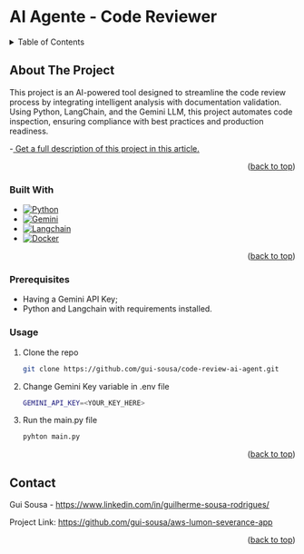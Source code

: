 # AI Agente - Code Reviewer 



<a name="readme-top"></a>


<!-- TABLE OF CONTENTS -->
<details>
  <summary>Table of Contents</summary>
  <ol>
    <li>
      <a href="#about-the-project">About The Project</a>
      <ul>
        <li><a href="#built-with">Built With</a></li>
      </ul>
    </li>
    <li>
      <a href="#getting-started">Getting Started</a>
      <ul>
        <li><a href="#prerequisites">Prerequisites</a></li>
        <li><a href="#installation">Installation</a></li>
      </ul>
    </li>
    <li><a href="#usage">Usage</a></li>
    <li><a href="#contact">Contact</a></li>
  </ol>
</details>



<!-- ABOUT THE PROJECT -->
## About The Project

This project is an AI-powered tool designed to streamline the code review process by integrating intelligent analysis with documentation validation. Using Python, LangChain, 
and the Gemini LLM, this project automates code inspection, ensuring compliance with best practices and production readiness.

 -[ Get a full description of this project in this article.](https://www.linkedin.com/pulse/automatizando-revis%C3%A3o-de-c%C3%B3digo-com-agentes-ia-integrando-sousa-rfuzf/?trackingId=o%2BoDiMIBRo6vzRHIbViWuQ%3D%3D)


<p align="right">(<a href="#readme-top">back to top</a>)</p>



### Built With

* [![Python][Python]][Python-url]
* [![Gemini][Gemini]][Gemini-url]
* [![Langchain][Langchain]][Langchain-url]
* [![Docker][Docker]][Docker-url]

<p align="right">(<a href="#readme-top">back to top</a>)</p>



<!-- GETTING STARTED -->
### Prerequisites

* Having a Gemini API Key;
* Python and Langchain with requirements installed.

### Usage

1. Clone the repo
   ```sh
   git clone https://github.com/gui-sousa/code-review-ai-agent.git
   ```
2. Change Gemini Key variable in .env file
   ```sh
   GEMINI_API_KEY=<YOUR_KEY_HERE>
   ```
4. Run the main.py file
   ```sh
   pyhton main.py
   ```
  
   

<p align="right">(<a href="#readme-top">back to top</a>)</p>





<!-- CONTACT -->
## Contact

Gui Sousa - https://www.linkedin.com/in/guilherme-sousa-rodrigues/

Project Link: https://github.com/gui-sousa/aws-lumon-severance-app

<p align="right">(<a href="#readme-top">back to top</a>)</p>


<!-- ACKNOWLEDGMENTS -->



<!-- MARKDOWN LINKS & IMAGES -->
<!-- https://www.markdownguide.org/basic-syntax/#reference-style-links -->
[contributors-shield]: https://img.shields.io/github/contributors/github_username/repo_name.svg?style=for-the-badge
[contributors-url]: https://github.com/github_username/repo_name/graphs/contributors
[forks-shield]: https://img.shields.io/github/forks/github_username/repo_name.svg?style=for-the-badge
[forks-url]: https://github.com/github_username/repo_name/network/members
[stars-shield]: https://img.shields.io/github/stars/github_username/repo_name.svg?style=for-the-badge
[stars-url]: https://github.com/github_username/repo_name/stargazers
[issues-shield]: https://img.shields.io/github/issues/github_username/repo_name.svg?style=for-the-badge
[issues-url]: https://github.com/github_username/repo_name/issues
[license-shield]: https://img.shields.io/github/license/github_username/repo_name.svg?style=for-the-badge
[license-url]: https://github.com/github_username/repo_name/blob/master/LICENSE.txt
[linkedin-shield]: https://img.shields.io/badge/-LinkedIn-black.svg?style=for-the-badge&logo=linkedin&colorB=555
[linkedin-url]: https://linkedin.com/in/linkedin_username
[product-screenshot]: images/screenshot.png
[Next.js]: https://img.shields.io/badge/next.js-000000?style=for-the-badge&logo=nextdotjs&logoColor=white
[Next-url]: https://nextjs.org/
[React.js]: https://img.shields.io/badge/React-20232A?style=for-the-badge&logo=react&logoColor=61DAFB
[Terraform]: https://img.shields.io/badge/Terraform-20232A?style=for-the-badge&logo=terraform&logoColor=7B42BC
[Packer]: https://img.shields.io/badge/packer-20232A?style=for-the-badge&logo=packer&logoColor=02A8EF
[Python]: https://img.shields.io/badge/python-20232a?style=for-the-badge&logo=python&logoColor=3776AB&color=%2320232a
[Ansible]: https://img.shields.io/badge/Ansible-20232A?style=for-the-badge&logo=ansible&logoColor=EE0000
[Nginx]: https://img.shields.io/badge/NGNIX-20232A?style=for-the-badge&logo=nginx&logoColor=%23009639
[Powershell]: https://img.shields.io/badge/Powershell-20232A?style=for-the-badge&logo=powershell&logoColor=5391FE
[K3S]: https://img.shields.io/badge/K3s-20232A?style=for-the-badge&logo=k3s&logoColor=%23FFC61C
[Docker]: https://img.shields.io/badge/DOCKER-20232A?style=for-the-badge&logo=docker&logoColor=%232496ED
[AWS]: https://img.shields.io/badge/AWS-20232A?style=for-the-badge&logo=amazonwebservices&logoColor=%23ff9900
[GEMINI]: https://img.shields.io/badge/google%20gemini-8E75B2?style=for-the-badge&logo=googlegemini&logoColor=8E75B2&color=%2320232a
[AWS-url]: https://docs.aws.amazon.com/apprunner/
[Terraform-url]: https://developer.hashicorp.com/terraform/docs
[React-url]: https://reactjs.org/
[Vue.js]: https://img.shields.io/badge/Vue.js-35495E?style=for-the-badge&logo=vuedotjs&logoColor=4FC08D
[Vue-url]: https://vuejs.org/
[Angular.io]: https://img.shields.io/badge/Angular-DD0031?style=for-the-badge&logo=angular&logoColor=white
[Angular-url]: https://angular.io/
[Svelte.dev]: https://img.shields.io/badge/Svelte-4A4A55?style=for-the-badge&logo=svelte&logoColor=FF3E00
[Svelte-url]: https://svelte.dev/
[Laravel.com]: https://img.shields.io/badge/Laravel-FF2D20?style=for-the-badge&logo=laravel&logoColor=white
[Langchain]: https://img.shields.io/badge/langchain-1C3C3C?style=for-the-badge&logo=langchain&logoColor=1C3C3C&color=%2320232a
[Laravel-url]: https://laravel.com
[Bootstrap.com]: https://img.shields.io/badge/Bootstrap-563D7C?style=for-the-badge&logo=bootstrap&logoColor=white
[Bootstrap-url]: https://getbootstrap.com
[JQuery.com]: https://img.shields.io/badge/jQuery-0769AD?style=for-the-badge&logo=jquery&logoColor=white
[JQuery-url]: https://jquery.com 
[Nginx-url]: https://nginx.org/en/docs/
[Langchain-url]: https://python.langchain.com/docs/introduction/
[Gemini-url]: https://ai.google.dev/gemini-api/docs
[Python-url]: https://www.python.org/doc/
[K3S-url]: https://docs.k3s.io/
[Docker-url]: https://docs.docker.com/
[Linkedin-url]: https://www.linkedin.com/in/guilherme-sousa-rodrigues/
